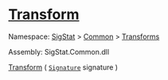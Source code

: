 # [Transform](./OnePixelThinning-100663682.md)

Namespace: [SigStat]() > [Common](./../../README.md) > [Transforms](./../README.md)

Assembly: SigStat.Common.dll

[Transform](./OnePixelThinning-100663682.md) ( [`Signature`](./../../Signature.md) signature )
